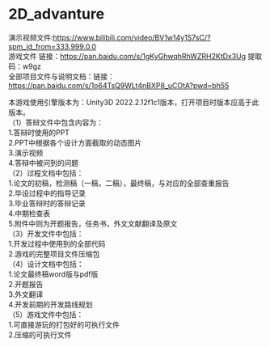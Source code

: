 # 2D_advanture

演示视频文件:https://www.bilibili.com/video/BV1w14y1S7sC/?spm_id_from=333.999.0.0  
游戏文件 链接：https://pan.baidu.com/s/1gKyGhwqhRhWZRH2KtDx3Ug 提取码：w9gz  
全部项目文件与说明文档：链接：https://pan.baidu.com/s/1o64TsQ9WLt4nBXP8_uCOtA?pwd=bh55   

本游戏使用引擎版本为：Unity3D 2022.2.12f1c1版本，打开项目时版本应高于此版本。  
（1）答辩文件中包含内容为：  
1.答辩时使用的PPT  
2.PPT中根据各个设计方面截取的动态图片    
3.演示视频   
4.答辩中被问到的问题  
（2）过程文档中包括：  
1.论文的初稿，检测稿（一稿，二稿），最终稿，与对应的全部查重报告  
2.毕设过程中的指导记录  
3.毕业答辩时的答辩记录  
4.中期检查表  
5.附件中则为开题报告，任务书，外文文献翻译及原文  
（3）开发文件中包括：  
1.开发过程中使用到的全部代码  
2.游戏的完整项目文件压缩包  
（4）设计文档中包括：  
1.论文最终稿word版与pdf版  
2.开题报告  
3.外文翻译  
4.开发前期的开发路线规划  
（5）游戏文件中包括：  
1.可直接游玩的打包好的可执行文件  
2.压缩的可执行文件  

